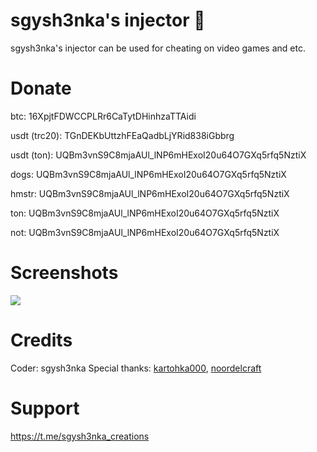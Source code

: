 # sgysh3nka's injector 💉
sgysh3nka's injector can be used for cheating on video games and etc.


# Donate
btc: 16XpjtFDWCCPLRr6CaTytDHinhzaTTAidi


usdt (trc20): TGnDEKbUttzhFEaQadbLjYRid838iGbbrg


usdt (ton): UQBm3vnS9C8mjaAUl_lNP6mHExoI20u64O7GXq5rfq5NztiX


dogs: UQBm3vnS9C8mjaAUl_lNP6mHExoI20u64O7GXq5rfq5NztiX


hmstr: UQBm3vnS9C8mjaAUl_lNP6mHExoI20u64O7GXq5rfq5NztiX


ton: UQBm3vnS9C8mjaAUl_lNP6mHExoI20u64O7GXq5rfq5NztiX


not: UQBm3vnS9C8mjaAUl_lNP6mHExoI20u64O7GXq5rfq5NztiX


# Screenshots
![](https://github.com/user-attachments/assets/156e1b79-f251-4aac-a952-1a54292a17df)


# Credits
Coder: sgysh3nka
Special thanks: [kartohka000](https://t.me/Xleb221), [noordelcraft](https://t.me/Noordelcraft)


# Support
https://t.me/sgysh3nka_creations
